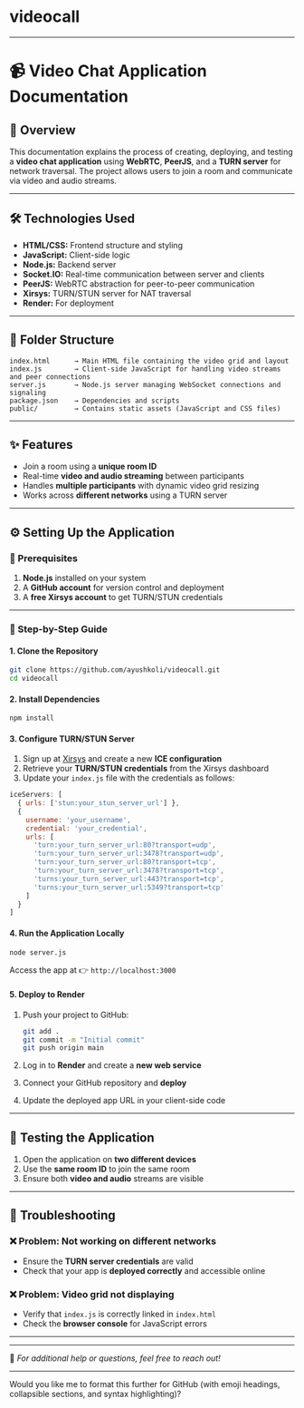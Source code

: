 # videocall

---

# 📹 Video Chat Application Documentation

## 🧩 Overview

This documentation explains the process of creating, deploying, and testing a **video chat application** using **WebRTC**, **PeerJS**, and a **TURN server** for network traversal.
The project allows users to join a room and communicate via video and audio streams.

---

## 🛠️ Technologies Used

* **HTML/CSS:** Frontend structure and styling
* **JavaScript:** Client-side logic
* **Node.js:** Backend server
* **Socket.IO:** Real-time communication between server and clients
* **PeerJS:** WebRTC abstraction for peer-to-peer communication
* **Xirsys:** TURN/STUN server for NAT traversal
* **Render:** For deployment

---

## 📁 Folder Structure

```
index.html      → Main HTML file containing the video grid and layout
index.js        → Client-side JavaScript for handling video streams and peer connections
server.js       → Node.js server managing WebSocket connections and signaling
package.json    → Dependencies and scripts
public/         → Contains static assets (JavaScript and CSS files)
```

---

## ✨ Features

* Join a room using a **unique room ID**
* Real-time **video and audio streaming** between participants
* Handles **multiple participants** with dynamic video grid resizing
* Works across **different networks** using a TURN server

---

## ⚙️ Setting Up the Application

### 🧾 Prerequisites

1. **Node.js** installed on your system
2. A **GitHub account** for version control and deployment
3. A **free Xirsys account** to get TURN/STUN credentials

---

### 🚀 Step-by-Step Guide

#### 1. Clone the Repository

```bash
git clone https://github.com/ayushkoli/videocall.git
cd videocall
```

#### 2. Install Dependencies

```bash
npm install
```

#### 3. Configure TURN/STUN Server

1. Sign up at [Xirsys](https://xirsys.com) and create a new **ICE configuration**
2. Retrieve your **TURN/STUN credentials** from the Xirsys dashboard
3. Update your `index.js` file with the credentials as follows:

```javascript
iceServers: [
  { urls: ['stun:your_stun_server_url'] },
  {
    username: 'your_username',
    credential: 'your_credential',
    urls: [
      'turn:your_turn_server_url:80?transport=udp',
      'turn:your_turn_server_url:3478?transport=udp',
      'turn:your_turn_server_url:80?transport=tcp',
      'turn:your_turn_server_url:3478?transport=tcp',
      'turns:your_turn_server_url:443?transport=tcp',
      'turns:your_turn_server_url:5349?transport=tcp'
    ]
  }
]
```

#### 4. Run the Application Locally

```bash
node server.js
```

Access the app at 👉 `http://localhost:3000`

#### 5. Deploy to Render

1. Push your project to GitHub:

   ```bash
   git add .
   git commit -m "Initial commit"
   git push origin main
   ```
2. Log in to **Render** and create a **new web service**
3. Connect your GitHub repository and **deploy**
4. Update the deployed app URL in your client-side code

---

## 🧪 Testing the Application

1. Open the application on **two different devices**
2. Use the **same room ID** to join the same room
3. Ensure both **video and audio** streams are visible

---

## 🐞 Troubleshooting

### ❌ Problem: Not working on different networks

* Ensure the **TURN server credentials** are valid
* Check that your app is **deployed correctly** and accessible online

### ❌ Problem: Video grid not displaying

* Verify that `index.js` is correctly linked in `index.html`
* Check the **browser console** for JavaScript errors

---



---

💬 *For additional help or questions, feel free to reach out!*

---

Would you like me to format this further for GitHub (with emoji headings, collapsible sections, and syntax highlighting)?
